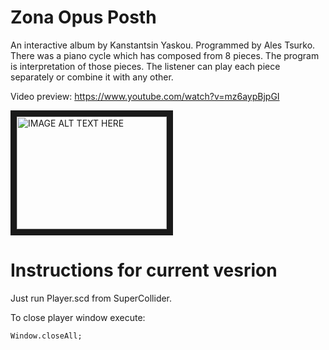 # Zona Opus Posth
An interactive album by Kanstantsin Yaskou. Programmed by Ales Tsurko. There was a piano cycle which has composed from 8 pieces. The program is interpretation of those pieces. The listener can play each piece separately or combine it with any other.

Video preview: https://www.youtube.com/watch?v=mz6aypBjpGI

<a href="http://www.youtube.com/watch?feature=player_embedded&v=mz6aypBjpGI
" target="_blank"><img src="http://img.youtube.com/vi/mz6aypBjpGI/0.jpg" 
alt="IMAGE ALT TEXT HERE" width="240" height="180" border="10" /></a>

# Instructions for current vesrion
Just run Player.scd from SuperCollider.

To close player window execute:

`Window.closeAll;`
